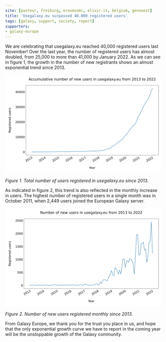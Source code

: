 ```yaml
---
site: [pasteur, freiburg, erasmusmc, elixir-it, belgium, genouest]
title: 'Usegalaxy.eu surpassed 40.000 registered users'
tags: [galaxy, support, society, report]
supporters:
- galaxy-europe
---
```


We are celebrating that usegalaxy.eu reached 40,000 registered users last November! Over the last year, the number of registered users has almost doubled, from 25,000 to more than 41,000 by January 2022. As we can see in figure 1, the growth in the number of new registrants shows an almost exponential trend since 2013.
    
![Total number of registered](/assets/media/reached_40000/total_users_galaxyeu.png)
    
*Figure 1. Total number of users registered in usegalaxy.eu since 2013.*

As indicated in figure 2, this trend is also reflected in the monthly increase in users. The highest number of registered users in a single month was in October 2011, when 2,449 users joined the European Galaxy server.

![Number of new users montly](/assets/media/reached_40000/users_galaxyeu.png)
    
*Figure 2. Number of new users registered monthly since 2013.*

From Galaxy Europe, we thank you for the trust you place in us, and hope that the only exponential growth curve we have to report in the coming year will be the unstoppable growth of the Galaxy community.